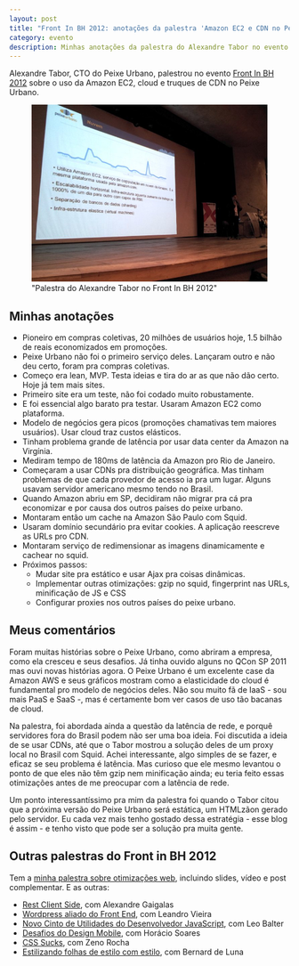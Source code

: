 ```yaml
---
layout: post
title: "Front In BH 2012: anotações da palestra 'Amazon EC2 e CDN no Peixe Urbano' do Alexandre Tabor"
category: evento
description: Minhas anotações da palestra do Alexandre Tabor no evento Front in BH 2012
---
```


Alexandre Tabor, CTO do Peixe Urbano, palestrou no evento [Front In BH 2012](http://www.frontinbh.com.br/) sobre o uso da Amazon EC2, cloud e truques de CDN no Peixe Urbano.

<figure>
	<img src="img/posts/frontinbh2012/tabor.jpg">
	<figcaption>"Palestra do Alexandre Tabor no Front In BH 2012"</figcaption>
</figure>

## Minhas anotações

* Pioneiro em compras coletivas, 20 milhões de usuários hoje, 1.5 bilhão de reais economizados em promoções.
* Peixe Urbano não foi o primeiro serviço deles. Lançaram outro e não deu certo, foram pra compras coletivas.
* Começo era lean, MVP. Testa ideias e tira do ar as que não dão certo. Hoje já tem mais sites.
* Primeiro site era um teste, não foi codado muito robustamente.
* E foi essencial algo barato pra testar. Usaram Amazon EC2 como plataforma.
* Modelo de negócios gera picos (promoções chamativas tem maiores usuários). Usar cloud traz custos elásticos.
* Tinham problema grande de latência por usar data center da Amazon na Virgínia.
* Mediram tempo de 180ms de latência da Amazon pro Rio de Janeiro.
* Começaram a usar CDNs pra distribuição geográfica. Mas tinham problemas de que cada provedor de acesso ia pra um lugar. Alguns usavam servidor americano mesmo tendo no Brasil.
* Quando Amazon abriu em SP, decidiram não migrar pra cá pra economizar e por causa dos outros países do peixe urbano.
* Montaram então um cache na Amazon São Paulo com Squid.
* Usaram domínio secundário pra evitar cookies. A aplicação reescreve as URLs pro CDN.
* Montaram serviço de redimensionar as imagens dinamicamente e cachear no squid.
* Próximos passos:
	* Mudar site pra estático e usar Ajax pra coisas dinâmicas.
	* Implementar outras otimizações: gzip no squid, fingerprint nas URLs, minificação de JS e CSS
	* Configurar proxies nos outros países do peixe urbano.

## Meus comentários

Foram muitas histórias sobre o Peixe Urbano, como abriram a empresa, como ela cresceu e seus desafios. Já tinha ouvido alguns no QCon SP 2011 mas ouvi novas histórias agora. O Peixe Urbano é um excelente case da Amazon AWS e seus gráficos mostram como a elasticidade do cloud é fundamental pro modelo de negócios deles. Não sou muito fã de IaaS - sou mais PaaS e SaaS -, mas é certamente bom ver casos de uso tão bacanas de cloud.

Na palestra, foi abordada ainda a questão da latência de rede, e porquê servidores fora do Brasil podem não ser uma boa ideia. Foi discutida a ideia de se usar CDNs, até que o Tabor mostrou a solução deles de um proxy local no Brasil com Squid. Achei interessante, algo simples de se fazer, e eficaz se seu problema é latência. Mas curioso que ele mesmo levantou o ponto de que eles não têm gzip nem minificação ainda; eu teria feito essas otimizações antes de me preocupar com a latência de rede.

Um ponto interessantíssimo pra mim da palestra foi quando o Tabor citou que a próxima versão do Peixe Urbano será estática, um HTMLzãon gerado pelo servidor. Eu cada vez mais tenho gostado dessa estratégia - esse blog é assim - e tenho visto que pode ser a solução pra muita gente.

## Outras palestras do Front in BH 2012

Tem a [minha palestra sobre otimizações web](/frontinbh-otimizacoes-web/), incluindo slides, vídeo e post complementar. E as outras:

* [Rest Client Side](/front-in-bh-rest-client-side-alexandre-gaigalas/), com Alexandre Gaigalas
* [Wordpress aliado do Front End](/front-in-bh-wordpress-leandro-vieira/), com Leandro Vieira
* [Novo Cinto de Utilidades do Desenvolvedor JavaScript](/front-in-bh-novidades-mozilla-leo-balter/), com Leo Balter
* [Desafios do Design Mobile](/front-in-bh-desafios-design-mobile-horacio-soares/), com Horácio Soares
* [CSS Sucks](/front-in-bh-css-sucks-zeno-rocha/), com Zeno Rocha
* [Estilizando folhas de estilo com estilo](/front-in-bh-estilizando-css-com-estilo-bernard-de-luna/), com Bernard de Luna

